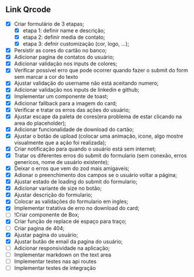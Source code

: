 ## Link Qrcode

- [x] Criar formulário de 3 etapas;
  - [x] etapa 1: definir name e descrição;
  - [x] etapa 2: definir media de contato;
  - [x] etapa 3: defnir customização (cor, logo, ...);
- [x] Persistir as cores do cartão no banco;
- [x] Adicionar pagina de contatos do usuário;
- [x] Adicionar validação nos inputs de colores;
- [x] Verificar possivel erro que pode ocorrer quando fazer o submit do form sem marcar a cor do texto 
- [x] Ajustar validação do username não está aceitando numero;
- [x] Adicionar validação nos inputs de linkedin e github;
- [x] Implementar um componente de toast;
- [x] Adicionar fallback para a imagem do card;
- [x] Verificar e tratar os erros das ações do usuário;
- [x] Ajustar escape da paleta de cores(era problema de estar clicando na area do placeholder);
- [x] Adicionar funcionalidade de download do cartão;
- [x] Ajustar o botão de upload (colocar uma animação, icone, algo mostre visualmente que a ação foi realizada);
- [x] Criar notificação para quando o usuário está sem internet;
- [x] Tratar os diferentes erros do submit do formulario (sem conexão, erros genericos, nome de usuário existente);
- [x] Deixar o erros que vem do zod mais amigaveis;
- [x] Adionar o preenchimento dos campos se o usuário voltar a página;
- [x] Ajustar estado de loading do submit do formulario;
- [x] Adicionar variante de size no botão;
- [x] Ajustar descrição do formulario;
- [x] Colocar as validações do formulario em ingles;
- [x] Implementar tratativa de erro no download do card;
- [ ] !Criar componente de Box;
- [x] Criar função de replace de espaço para traço;
- [ ] Criar pagina de 404;
- [x] Ajustar pagina do usuário;
- [x] Ajustar butão de email da pagina do usuário;
- [ ] Adicionar responsividade na aplicação;
- [ ] Implementar markdown on the text area
- [ ] Implementar testes nas api routes
- [ ] Implementar testes de integração